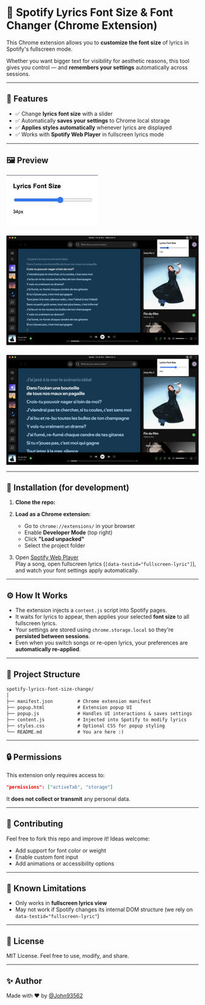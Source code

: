 # 🎵 Spotify Lyrics Font Size & Font Changer (Chrome Extension)

This Chrome extension allows you to **customize the font size** of lyrics in Spotify's fullscreen mode.

Whether you want bigger text for visibility for aesthetic reasons, this tool gives you control — and **remembers your settings** automatically across sessions.

---

## 🔧 Features

- ✅ Change **lyrics font size** with a slider
- ✅ Automatically **saves your settings** to Chrome local storage
- ✅ **Applies styles automatically** whenever lyrics are displayed
- ✅ Works with **Spotify Web Player** in fullscreen lyrics mode

---

## 🖼 Preview

<img src="images/preview.png" width="240" />

###

<img src="images/lyrics-21.png"/>

###

<img src="images/lyrics-34.png" />

---

## 🚀 Installation (for development)

1. **Clone the repo:**

2. **Load as a Chrome extension:**

   - Go to `chrome://extensions/` in your browser
   - Enable **Developer Mode** (top right)
   - Click **"Load unpacked"**
   - Select the project folder

3. Open [Spotify Web Player](https://open.spotify.com/)  
   Play a song, open fullscreen lyrics (`[data-testid="fullscreen-lyric"]`), and watch your font settings apply automatically.

---

## ⚙️ How It Works

- The extension injects a `content.js` script into Spotify pages.
- It waits for lyrics to appear, then applies your selected **font size** to all fullscreen lyrics.
- Your settings are stored using `chrome.storage.local` so they're **persisted between sessions**.
- Even when you switch songs or re-open lyrics, your preferences are **automatically re-applied**.

---

## 📁 Project Structure

```plaintext
spotify-lyrics-font-size-change/
│
├── manifest.json         # Chrome extension manifest
├── popup.html            # Extension popup UI
├── popup.js              # Handles UI interactions & saves settings
├── content.js            # Injected into Spotify to modify lyrics
├── styles.css            # Optional CSS for popup styling
└── README.md             # You are here :)
```

---

## 🔒 Permissions

This extension only requires access to:

```json
"permissions": ["activeTab", "storage"]
```

It **does not collect or transmit** any personal data.

---

## 🙌 Contributing

Feel free to fork this repo and improve it! Ideas welcome:

- Add support for font color or weight
- Enable custom font input
- Add animations or accessibility options

---

## 🧪 Known Limitations

- Only works in **fullscreen lyrics view**
- May not work if Spotify changes its internal DOM structure (we rely on `data-testid="fullscreen-lyric"`)

---

## 📜 License

MIT License. Feel free to use, modify, and share.

---

## ✨ Author

Made with ❤️ by [@John93562](https://github.com/John93562)
